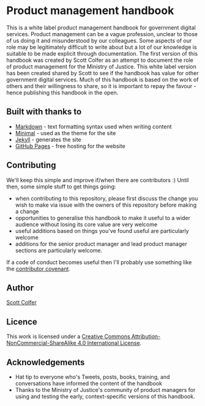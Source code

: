 # Product management handbook

This is a white label product management handbook for government digital services. Product management can be a vague profession, unclear to those of us doing it and misunderstood by our colleagues. Some aspects of our role may be legitimately difficult to write about but a lot of our knowledge is suitable to be made explicit through documentation. The first version of this handbook was created by Scott Colfer as an attempt to document the role of product management for the Ministry of Justice. This white label version has been created shared by Scott to see if the handbook has value for other government digital services. Much of this handbook is based on the work of others and their willingness to share, so it is important to repay the favour - hence publishing this handbook in the open.

## Built with thanks to

- [Markdown](https://daringfireball.net/projects/markdown/) - text formatting syntax used when writing content
- [Minimal](https://github.com/pages-themes/minimal) - used as the theme for the site
- [Jekyll](https://jekyllrb.com/) - generates the site
- [GitHub Pages](https://pages.github.com/) - free hosting for the website

## Contributing

We'll keep this simple and improve if/when there are contributors :)
Until then, some simple stuff to get things going:

- when contributing to this repository, please first discuss the change you wish to make via issue with the owners of this repository before making a change
- opportunities to generalise this handbook to make it useful to a wider audience without losing its core value are very welcome
- useful additions based on things you've found useful are particularly welcome
- additions for the senior product manager and lead product manager sections are particularly welcome.

If a code of conduct becomes useful then I'll probably use something like the [contributor covenant](https://www.contributor-covenant.org/).

## Author

[Scott Colfer](https://github.com/scottcolfer)

## Licence

This work is licensed under a [Creative Commons Attribution-NonCommercial-ShareAlike 4.0 International License](https://creativecommons.org/licenses/by-nc-sa/4.0/).

## Acknowledgements

- Hat tip to everyone who's Tweets, posts, books, training, and conversations have informed the content of the handbook
- Thanks to the Ministry of Justice's community of product managers for using and testing the early, context-specific versions of this handbook.
